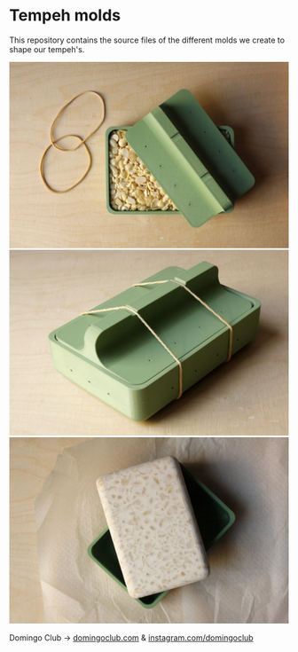 # Tempeh molds

This repository contains the source files of the different molds we create to shape our tempeh's.

![](rectangle-01/images/web/tempeh-mold-rectangle-01.jpg)
![](rectangle-01/images/web/tempeh-mold-rectangle-03.jpg)
![](rectangle-01/images/web/tempeh-mold-rectangle-06.jpg)

Domingo Club → [domingoclub.com](https://domingoclub.com) & [instagram.com/domingoclub](https://instagram.com/domingoclub/)
